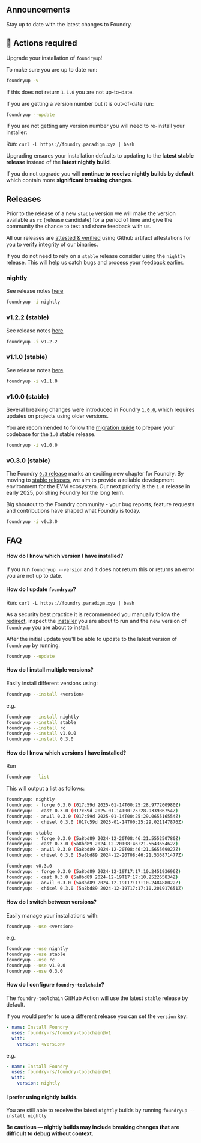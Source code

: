 ## Announcements

Stay up to date with the latest changes to Foundry.

## 🚨 Actions required

Upgrade your installation of `foundryup`!

To make sure you are up to date run:

```sh
foundryup -v
```

If this does not return `1.1.0` you are not up-to-date.

If you are getting a version number but it is out-of-date run:

```sh
foundryup --update
```

If you are not getting any version number you will need to re-install your installer:

Run: `curl -L https://foundry.paradigm.xyz | bash`

Upgrading ensures your installation defaults to updating to the **latest stable release** instead of the **latest nightly build**.

If you do not upgrade you will **continue to receive nightly builds by default** which contain more **significant breaking changes**.

## Releases

Prior to the release of a new `stable` version we will make the version available as `rc` (release candidate) for a period of time and give the community the chance to test and share feedback with us.

All our releases are [attested & verified](/introduction/installation/#verify-integrity-and-provenance-of-binaries) using Github artifact attestations for you to verify integrity of our binaries.

If you do not need to rely on a `stable` release consider using the `nightly` release. This will help us catch bugs and process your feedback earlier.

### nightly

See release notes [here](https://github.com/foundry-rs/foundry/releases/tag/nightly)

```sh
foundryup -i nightly
```

### v1.2.2 (stable)

See release notes [here](https://github.com/foundry-rs/foundry/releases/tag/v1.2.2)

```sh
foundryup -i v1.2.2
```

### v1.1.0 (stable)

See release notes [here](https://github.com/foundry-rs/foundry/releases/tag/v1.1.0)

```sh
foundryup -i v1.1.0
```

### v1.0.0 (stable)

Several breaking changes were introduced in Foundry [`1.0.0`](https://github.com/foundry-rs/foundry/releases/v1.0.0), which requires updates on projects using older versions.

You are recommended to follow the [migration guide](/misc/v1.0-migration) to prepare your codebase for the `1.0` stable release.

```sh
foundryup -i v1.0.0
```

### v0.3.0 (stable)

The Foundry [`0.3` release](https://github.com/foundry-rs/foundry/releases/tag/v0.3.0) marks an exciting new chapter for Foundry. By moving to [stable releases](https://github.com/foundry-rs/foundry/releases/tag/stable), we aim to provide a reliable development environment for the EVM ecosystem. Our next priority is the `1.0` release in early 2025, polishing Foundry for the long term.

Big shoutout to the Foundry community - your bug reports, feature requests and contributions have shaped what Foundry is today.

```sh
foundryup -i v0.3.0
```

## FAQ

#### How do I know which version I have installed?

If you run `foundryup --version` and it does not return this or returns an error you are not up to date.

#### How do I update `foundryup`?

Run: `curl -L https://foundry.paradigm.xyz | bash`

As a security best practice it is recommended you manually follow the [redirect](https://foundry.paradigm.xyz), inspect the [installer](https://raw.githubusercontent.com/foundry-rs/foundry/master/foundryup/install) you are about to run and the new version of [`foundryup`](https://raw.githubusercontent.com/foundry-rs/foundry/master/foundryup/foundryup) you are about to install.

After the initial update you'll be able to update to the latest version of `foundryup` by running:

```sh
foundryup --update
```

#### How do I install multiple versions?

Easily install different versions using:

```sh
foundryup --install <version>
```

e.g.

```sh
foundryup --install nightly
foundryup --install stable
foundryup --install rc
foundryup --install v1.0.0
foundryup --install 0.3.0
```

#### How do I know which versions I have installed?

Run

```sh
foundryup --list
```

This will output a list as follows:

```sh
foundryup: nightly
foundryup: - forge 0.3.0 (017c59d 2025-01-14T00:25:28.977200980Z)
foundryup: - cast 0.3.0 (017c59d 2025-01-14T00:25:28.933986754Z)
foundryup: - anvil 0.3.0 (017c59d 2025-01-14T00:25:29.065516554Z)
foundryup: - chisel 0.3.0 (017c59d 2025-01-14T00:25:29.021147876Z)

foundryup: stable
foundryup: - forge 0.3.0 (5a8bd89 2024-12-20T08:46:21.555250780Z)
foundryup: - cast 0.3.0 (5a8bd89 2024-12-20T08:46:21.564365462Z)
foundryup: - anvil 0.3.0 (5a8bd89 2024-12-20T08:46:21.565569027Z)
foundryup: - chisel 0.3.0 (5a8bd89 2024-12-20T08:46:21.536871477Z)

foundryup: v0.3.0
foundryup: - forge 0.3.0 (5a8bd89 2024-12-19T17:17:10.245193696Z)
foundryup: - cast 0.3.0 (5a8bd89 2024-12-19T17:17:10.252265834Z)
foundryup: - anvil 0.3.0 (5a8bd89 2024-12-19T17:17:10.248488022Z)
foundryup: - chisel 0.3.0 (5a8bd89 2024-12-19T17:17:10.201917651Z)
```

#### How do I switch between versions?

Easily manage your installations with:

```sh
foundryup --use <version>
```

e.g.

```sh
foundryup --use nightly
foundryup --use stable
foundryup --use rc
foundryup --use v1.0.0
foundryup --use 0.3.0
```

#### How do I configure `foundry-toolchain`?

The `foundry-toolchain` GitHub Action will use the latest `stable` release by default.

If you would prefer to use a different release you can set the `version` key:

```yml
- name: Install Foundry
  uses: foundry-rs/foundry-toolchain@v1
  with:
    version: <version>
```

e.g.

```yml
- name: Install Foundry
  uses: foundry-rs/foundry-toolchain@v1
  with:
    version: nightly
```

#### I prefer using nightly builds.

You are still able to receive the latest `nightly` builds by running `foundryup --install nightly`

**Be cautious — nightly builds may include breaking changes that are difficult to debug without context.**
